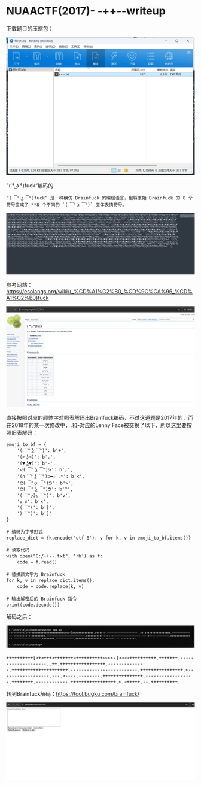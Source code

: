 







# NUAACTF(2017)- -++--writeup


下载题目的压缩包：

![misc-3.1](https://github.com/rootwlen/ctf/blob/main/misc/img/misc-3.1.png)

”( ͡° ͜ʖ ͡°)fuck“编码的

```
“( ͡° ͜ʖ ͡°)fuck” 是一种模仿 Brainfuck 的编程语言，但将原始 Brainfuck 的 8 个符号变成了 **8 个不同的 `( ͡° ͜ʖ ͡°)` 变体表情符号。
```

![misc-3.2](https://github.com/rootwlen/ctf/blob/main/misc/img/misc-3.2.png)

参考网站：https://esolangs.org/wiki/(_%CD%A1%C2%B0_%CD%9C%CA%96_%CD%A1%C2%B0)fuck

![misc-3.3](https://github.com/rootwlen/ctf/blob/main/misc/img/misc-3.3.png)

直接按照对应的颜体字对照表解码出Brainfuck编码，不过这道题是2017年的，而在2018年的某一次修改中，.和-对应的Lenny Face被交换了以下，所以这里要按照旧表解码：

```
emoji_to_bf = {
    '( ͡° ͜ʖ ͡°)': b'+',
    '(> ͜ʖ<)': b'.',
    '(♥ ͜ʖ♥)': b'-',
    'ᕙ( ͡° ͜ʖ ͡°)ᕗ': b',',
    '(∩ ͡° ͜ʖ ͡°)⊃━☆ﾟ.*': b'<',
    'ᕦ( ͡°ヮ ͡°)ᕥ': b'>',
    'ᕦ( ͡° ͜ʖ ͡°)ᕥ': b'^',
    '( ͡°╭͜ʖ╮ ͡°)': b'v',
    'ಠ_ಠ': b'x',
    '( ͡°(': b'[',     
    ') ͡°)': b']'
}

# 编码为字节形式
replace_dict = {k.encode('utf-8'): v for k, v in emoji_to_bf.items()}

# 读取代码
with open("C:/++--.txt", 'rb') as f:
    code = f.read()

# 替换颜文字为 Brainfuck
for k, v in replace_dict.items():
    code = code.replace(k, v)

# 输出解密后的 Brainfuck 指令
print(code.decode())
```

解码之后：

![misc-3.4](https://github.com/rootwlen/ctf/blob/main/misc/img/misc-3.4.png)

```
++++++++++[>+>+++>+++++++>++++++++++<<<<-]>>>>++++++++++.+++++++.--------------------..++.+++++++++++++++++.--------------.+++++++++++++++++++++.-------------------------.++++++++++++++++.<------------------.---.>----.--------.+++++++++++++++.------------------.++++++++.------------.+++++++++++++++++.<.>+++++.--.++++++++++.
```

转到Brainfuck解码：https://tool.bugku.com/brainfuck/

![misc-3.5](https://github.com/rootwlen/ctf/blob/main/misc/img/misc-3.5.png)
